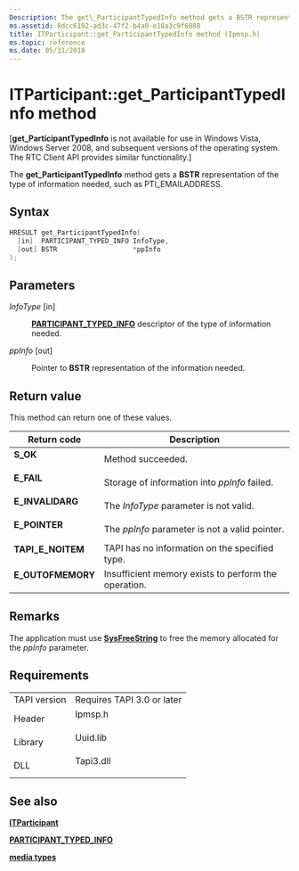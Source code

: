 ```yaml
---
Description: The get\_ParticipantTypedInfo method gets a BSTR representation of the type of information needed, such as PTI\_EMAILADDRESS.
ms.assetid: 8dcc6182-ad3c-47f2-b4a0-e18a3c9f6888
title: ITParticipant::get_ParticipantTypedInfo method (Ipmsp.h)
ms.topic: reference
ms.date: 05/31/2018
---
```


# ITParticipant::get\_ParticipantTypedInfo method

\[**get\_ParticipantTypedInfo** is not available for use in Windows Vista, Windows Server 2008, and subsequent versions of the operating system. The RTC Client API provides similar functionality.\]

The **get\_ParticipantTypedInfo** method gets a **BSTR** representation of the type of information needed, such as PTI\_EMAILADDRESS.

## Syntax


```C++
HRESULT get_ParticipantTypedInfo(
  [in]  PARTICIPANT_TYPED_INFO InfoType,
  [out] BSTR                   *ppInfo
);
```



## Parameters

<dl> <dt>

*InfoType* \[in\]
</dt> <dd>

[**PARTICIPANT\_TYPED\_INFO**](participant-typed-info.md) descriptor of the type of information needed.

</dd> <dt>

*ppInfo* \[out\]
</dt> <dd>

Pointer to **BSTR** representation of the information needed.

</dd> </dl>

## Return value

This method can return one of these values.



| Return code                                                                                    | Description                                                     |
|------------------------------------------------------------------------------------------------|-----------------------------------------------------------------|
| <dl> <dt>**S\_OK**</dt> </dl>           | Method succeeded.<br/>                                    |
| <dl> <dt>**E\_FAIL**</dt> </dl>         | Storage of information into *ppInfo* failed.<br/>         |
| <dl> <dt>**E\_INVALIDARG**</dt> </dl>   | The *InfoType* parameter is not valid.<br/>               |
| <dl> <dt>**E\_POINTER**</dt> </dl>      | The *ppInfo* parameter is not a valid pointer.<br/>       |
| <dl> <dt>**TAPI\_E\_NOITEM**</dt> </dl> | TAPI has no information on the specified type.<br/>       |
| <dl> <dt>**E\_OUTOFMEMORY**</dt> </dl>  | Insufficient memory exists to perform the operation.<br/> |



 

## Remarks

The application must use [**SysFreeString**](https://msdn.microsoft.com/library/ms221481(v=VS.71).aspx) to free the memory allocated for the *ppInfo* parameter.

## Requirements



|                         |                                                                                      |
|-------------------------|--------------------------------------------------------------------------------------|
| TAPI version<br/> | Requires TAPI 3.0 or later<br/>                                                |
| Header<br/>       | <dl> <dt>Ipmsp.h</dt> </dl>   |
| Library<br/>      | <dl> <dt>Uuid.lib</dt> </dl>  |
| DLL<br/>          | <dl> <dt>Tapi3.dll</dt> </dl> |



## See also

<dl> <dt>

[**ITParticipant**](itparticipant.md)
</dt> <dt>

[**PARTICIPANT\_TYPED\_INFO**](participant-typed-info.md)
</dt> <dt>

[**media types**](tapimediatype--constants.md)
</dt> </dl>

 

 




